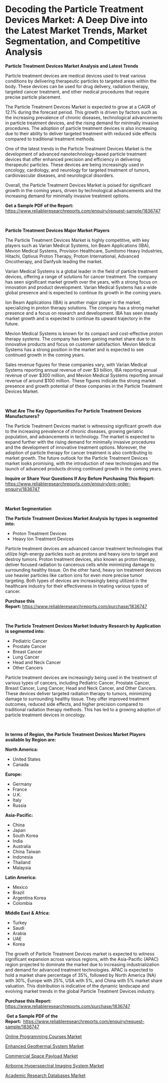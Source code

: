 <p><h1>Decoding the Particle Treatment Devices Market: A Deep Dive into the Latest Market Trends, Market Segmentation, and Competitive Analysis</h1></p><p><strong>Particle Treatment Devices Market Analysis and Latest Trends</strong></p>
<p><p>Particle treatment devices are medical devices used to treat various conditions by delivering therapeutic particles to targeted areas within the body. These devices can be used for drug delivery, radiation therapy, targeted cancer treatment, and other medical procedures that require precise particle placement.</p><p>The Particle Treatment Devices Market is expected to grow at a CAGR of 12.1% during the forecast period. This growth is driven by factors such as the increasing prevalence of chronic diseases, technological advancements in particle treatment devices, and the rising demand for minimally invasive procedures. The adoption of particle treatment devices is also increasing due to their ability to deliver targeted treatment with reduced side effects compared to traditional treatment methods.</p><p>One of the latest trends in the Particle Treatment Devices Market is the development of advanced nanotechnology-based particle treatment devices that offer enhanced precision and efficiency in delivering therapeutic particles. These devices are being increasingly used in oncology, cardiology, and neurology for targeted treatment of tumors, cardiovascular diseases, and neurological disorders.</p><p>Overall, the Particle Treatment Devices Market is poised for significant growth in the coming years, driven by technological advancements and the increasing demand for minimally invasive treatment options.</p></p>
<p><strong>Get a Sample PDF of the Report:&nbsp;</strong> <a href="https://www.reliableresearchreports.com/enquiry/request-sample/1836747">https://www.reliableresearchreports.com/enquiry/request-sample/1836747</a></p>
<p>&nbsp;</p>
<p><strong>Particle Treatment Devices Major Market Players</strong></p>
<p><p>The Particle Treatment Devices Market is highly competitive, with key players such as Varian Medical Systems, Ion Beam Applications (IBA), Mevion Medical Systems, Provision Healthcare, Sumitomo Heavy Industries, Hitachi, Optivus Proton Therapy, Protom International, Advanced Oncotherapy, and Danfysik leading the market.</p><p>Varian Medical Systems is a global leader in the field of particle treatment devices, offering a range of solutions for cancer treatment. The company has seen significant market growth over the years, with a strong focus on innovation and product development. Varian Medical Systems has a wide global presence and is expected to continue its growth in the coming years.</p><p>Ion Beam Applications (IBA) is another major player in the market, specializing in proton therapy solutions. The company has a strong market presence and a focus on research and development. IBA has seen steady market growth and is expected to continue its upward trajectory in the future.</p><p>Mevion Medical Systems is known for its compact and cost-effective proton therapy systems. The company has been gaining market share due to its innovative products and focus on customer satisfaction. Mevion Medical Systems has a strong position in the market and is expected to see continued growth in the coming years.</p><p>Sales revenue figures for these companies vary, with Varian Medical Systems reporting annual revenue of over $3 billion, IBA reporting annual revenue of over $300 million, and Mevion Medical Systems reporting annual revenue of around $100 million. These figures indicate the strong market presence and growth potential of these companies in the Particle Treatment Devices Market.</p></p>
<p>&nbsp;</p>
<p><strong>What Are The Key Opportunities For Particle Treatment Devices Manufacturers?</strong></p>
<p><p>The Particle Treatment Devices market is witnessing significant growth due to the increasing prevalence of chronic diseases, growing geriatric population, and advancements in technology. The market is expected to expand further with the rising demand for minimally invasive procedures and the development of innovative treatment options. Moreover, the adoption of particle therapy for cancer treatment is also contributing to market growth. The future outlook for the Particle Treatment Devices market looks promising, with the introduction of new technologies and the launch of advanced products driving continued growth in the coming years.</p></p>
<p><strong>Inquire or Share Your Questions If Any Before Purchasing This Report:</strong> <a href="https://www.reliableresearchreports.com/enquiry/pre-order-enquiry/1836747">https://www.reliableresearchreports.com/enquiry/pre-order-enquiry/1836747</a></p>
<p>&nbsp;</p>
<p><strong>Market Segmentation</strong></p>
<p><strong>The Particle Treatment Devices Market Analysis by types is segmented into:</strong></p>
<p><ul><li>Proton Treatment Devices</li><li>Heavy Ion Treatment Devices</li></ul></p>
<p><p>Particle treatment devices are advanced cancer treatment technologies that utilize high-energy particles such as protons and heavy ions to target and destroy tumors. Proton treatment devices, also known as proton therapy, deliver focused radiation to cancerous cells while minimizing damage to surrounding healthy tissue. On the other hand, heavy ion treatment devices use heavier particles like carbon ions for even more precise tumor targeting. Both types of devices are increasingly being utilized in the healthcare industry for their effectiveness in treating various types of cancer.</p></p>
<p><strong>Purchase this Report:&nbsp;</strong><a href="https://www.reliableresearchreports.com/purchase/1836747">https://www.reliableresearchreports.com/purchase/1836747</a></p>
<p>&nbsp;</p>
<p><strong>The Particle Treatment Devices Market Industry Research by Application is segmented into:</strong></p>
<p><ul><li>Pediatric Cancer</li><li>Prostate Cancer</li><li>Breast Cancer</li><li>Lung Cancer</li><li>Head and Neck Cancer</li><li>Other Cancers</li></ul></p>
<p><p>Particle treatment devices are increasingly being used in the treatment of various types of cancers, including Pediatric Cancer, Prostate Cancer, Breast Cancer, Lung Cancer, Head and Neck Cancer, and Other Cancers. These devices deliver targeted radiation therapy to tumors, minimizing damage to surrounding healthy tissue. They offer improved treatment outcomes, reduced side effects, and higher precision compared to traditional radiation therapy methods. This has led to a growing adoption of particle treatment devices in oncology.</p></p>
<p>&nbsp;</p>
<p><strong>In terms of Region, the Particle Treatment Devices Market Players available by Region are:</strong></p>
<p>
    <p> <strong> North America: </strong>
        <ul>
            <li>United States</li>
            <li>Canada</li>
        </ul>
        </p> 
    <p> <strong> Europe: </strong>
        <ul>
            <li>Germany</li>
            <li>France</li>
            <li>U.K.</li>
            <li>Italy</li>
            <li>Russia</li>
        </ul>
        </p> 
    <p> <strong> Asia-Pacific: </strong>
        <ul>
            <li>China</li>
            <li>Japan</li>
            <li>South Korea</li>
            <li>India</li>
            <li>Australia</li>
            <li>China Taiwan</li>
            <li>Indonesia</li>
            <li>Thailand</li>
            <li>Malaysia</li>
        </ul>
        </p> 
    <p> <strong> Latin America: </strong>
        <ul>
            <li>Mexico</li>
            <li>Brazil</li>
            <li>Argentina Korea</li>
            <li>Colombia</li>
        </ul>
        </p> 
    <p> <strong> Middle East & Africa: </strong>
        <ul>
            <li>Turkey</li>
            <li>Saudi</li>
            <li>Arabia</li>
            <li>UAE</li>
            <li>Korea</li>
        </ul>
    </p>
    </p>
<p><p>The growth of Particle Treatment Devices market is expected to witness significant expansion across various regions, with the Asia-Pacific (APAC) region projected to dominate the market due to increasing industrialization and demand for advanced treatment technologies. APAC is expected to hold a market share percentage of 35%, followed by North America (NA) with 30%, Europe with 25%, USA with 5%, and China with 5% market share valuation. This distribution is indicative of the dynamic landscape and evolving market trends in the global Particle Treatment Devices industry.</p></p>
<p><strong>Purchase this Report: </strong><a href="https://www.reliableresearchreports.com/purchase/1836747">https://www.reliableresearchreports.com/purchase/1836747</a></p>
<p>&nbsp;<strong>Get a Sample PDF of the Report:&nbsp;&nbsp;</strong><a href="https://www.reliableresearchreports.com/enquiry/request-sample/1836747">https://www.reliableresearchreports.com/enquiry/request-sample/1836747</a></p>
<p><strong></strong></p>
<p><p><a href="https://medium.com/@catherinemartinez15/online-programming-courses-market-analysis-its-cagr-market-segmentation-and-global-industry-aa70fe1307ec">Online Programming Courses Market</a></p><p><a href="https://medium.com/@loririce03/enhanced-geothermal-system-market-share-evolution-and-market-growth-trends-2024-2031-b904c7acadff">Enhanced Geothermal System Market</a></p><p><a href="https://medium.com/@loririce03/commercial-space-payload-market-insight-market-trends-growth-forecasted-from-2024-to-2031-0fd7f23130fc">Commercial Space Payload Market</a></p><p><a href="https://github.com/mabutironaldo/Market-Research-Report-List-3/blob/main/airborne-hyperspectral-imaging-system-market.md">Airborne Hyperspectral Imaging System Market</a></p><p><a href="https://medium.com/@catherinemartinez15/academic-research-databases-market-exploring-market-share-market-trends-and-future-growth-8d8ad6ec7192">Academic Research Databases Market</a></p></p>